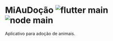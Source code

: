 # MiAuDoção ![flutter main](https://github.com/ES2-UFPI/MiAuDocao/actions/workflows/flutter_main.yml/badge.svg) ![node main](https://github.com/ES2-UFPI/MiAuDocao/actions/workflows/node_main.yml/badge.svg)
Aplicativo para adoção de animais.
